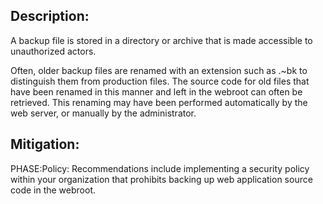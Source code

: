 ## Description:

A backup file is stored in a directory or archive that is made accessible to unauthorized actors.

Often, older backup files are renamed with an extension such as .~bk to distinguish them from production files. The source code for old files that have been renamed in this manner and left in the webroot can often be retrieved. This renaming may have been performed automatically by the web server, or manually by the administrator.

## Mitigation:


PHASE:Policy:
Recommendations include implementing a security policy within your organization that prohibits backing up web application source code in the webroot.

